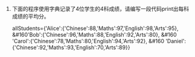 1. 下面的程序使用字典记录了4位学生的4科成绩，请编写一段代码print出每科成绩的平均分。

   allStudents={'Alice':{'Chinese':88,'Maths':97,'English':98,'Arts':95},
             &#160'Bob':{'Chinese':96,'Maths':88,'English':92,'Arts':80},
               &#160 'Carol':{'Chinese':78,'Maths':80,'English':94,'Arts':92},
            &#160 'Daniel':{'Chinese':92,'Maths':93,'English':70,'Arts':89}}

